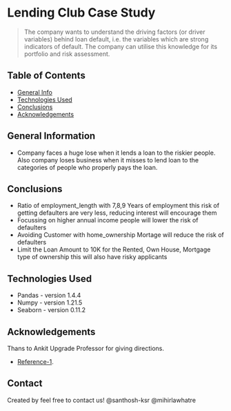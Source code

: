 # Lending Club Case Study
> The company wants to understand the driving factors (or driver variables) behind loan default, i.e. the variables which are strong indicators of default.  The company can utilise this knowledge for its portfolio and risk assessment.


## Table of Contents
* [General Info](#general-information)
* [Technologies Used](#technologies-used)
* [Conclusions](#conclusions)
* [Acknowledgements](#acknowledgements)

<!-- You can include any other section that is pertinent to your problem -->

## General Information
- Company faces a huge lose when it lends a loan to the riskier people. Also company loses business when it misses to lend loan to the categories of people who properly pays the loan.

<!-- You don't have to answer all the questions - just the ones relevant to your project. -->

## Conclusions
- Ratio of employment_length with 7,8,9 Years of employment this risk of getting defaulters are very less, reducing interest will encourage them
- Focussing on higher annual income people will lower the risk of defaulters
- Avoiding Customer with home_ownership Mortage will reduce the risk of defaulters
- Limit the Loan Amount to 10K for the Rented, Own House, Mortgage type of ownership this will also have risky applicants

<!-- You don't have to answer all the questions - just the ones relevant to your project. -->


## Technologies Used
- Pandas - version 1.4.4
- Numpy - version 1.21.5
- Seaborn - version 0.11.2

<!-- As the libraries versions keep on changing, it is recommended to mention the version of library used in this project -->

## Acknowledgements
Thans to Ankit Upgrade Professor for giving directions.
- [Reference-1](https://github.com/amandwkr007/Credit-EDA-Case-Study/blob/main/Credit_EDA_CaseStudy.ipynb).


## Contact
Created by feel free to contact us!
@santhosh-ksr
@mihirlawhatre


<!-- Optional -->
<!-- ## License -->
<!-- This project is open source and available under the [... License](). -->

<!-- You don't have to include all sections - just the one's relevant to your project -->